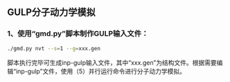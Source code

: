 ## GULP分子动力学模拟
### 1、使用“gmd.py”脚本制作GULP输入文件：
```bash
./gmd.py nvt --s=1 --g=xxx.gen
```
脚本执行完毕可生成inp-gulp输入文件，其中“xxx.gen”为结构文件。根据需要编辑“inp-gulp”文件，使用（5）并行运行命令进行分子动力学模拟。

